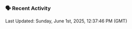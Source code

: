 ### 🗣 Recent Activity

<!--RECENT_ACTIVITY:last_update-->
Last Updated: Sunday, June 1st, 2025, 12:37:46 PM (GMT)
<!--RECENT_ACTIVITY:last_update_end-->
<!--RECENT_ACTIVITY:start-->
<!--RECENT_ACTIVITY:end-->
